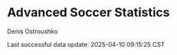 # Advanced Soccer Statistics
Denis Ostroushko

<!-- gfm -->

Last successful data update: 2025-04-10 09:15:25 CST
